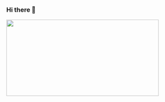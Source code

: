 ### Hi there 👋

<!--
**SebastianGarciaLoyo/SebastianGarciaLoyo** is a ✨ _special_ ✨ repository because its `README.md` (this file) appears on your GitHub profile.

Here are some ideas to get you started:

- 🔭 I’m currently working on ...
- 🌱 I’m currently learning ...
- 👯 I’m looking to collaborate on ...
- 🤔 I’m looking for help with ...
- 💬 Ask me about ...
- 📫 How to reach me: ...
- 😄 Pronouns: ...
- ⚡ Fun fact: ...
-->
<img align="center" width="400px" height="200px"  src='https://giphy.com/clips/minecraft-mojang-sandbox-game-minecraft-live-crv9T8AjS94IOBjDqO' />
